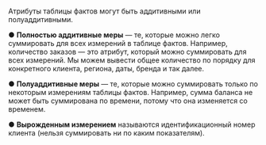 #

Атрибуты таблицы фактов могут быть аддитивными или полуаддитивными.

● __Полностью аддитивные меры__ — те, которые можно легко суммировать для
всех измерений в таблице фактов. Например, количество заказов — это
атрибут, который можно суммировать для всех измерений. Мы можем
вывести общее количество по порядку для конкретного клиента, региона,
даты, бренда и так далее.

● __Полуаддитивные меры__ — те, которые можно суммировать только по
некоторым измерениям таблицы фактов. Например, сумма баланса не может
быть суммирована по времени, потому что она изменяется со временем.

● __Вырожденным измерением__ называются идентификационный номер клиента (нельзя суммировать ни
по каким показателям).
